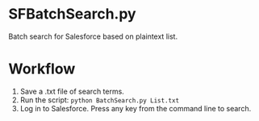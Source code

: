 # SFBatchSearch.py
Batch search for Salesforce based on plaintext list.

# Workflow
1. Save a .txt file of search terms.
2. Run the script: `python BatchSearch.py List.txt`
3. Log in to Salesforce. Press any key from the command line to search.
